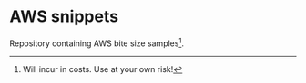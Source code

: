 # AWS snippets

Repository containing AWS bite size samples[^1].


[^1]: Will incur in costs. Use at your own risk!